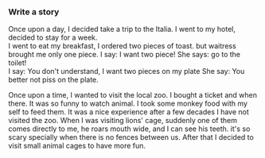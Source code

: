 ### Write a story 
Once upon a day, I decided take a trip to the Italia. I went to my hotel, decided to stay for a week.   
I went to eat my breakfast, I ordered two pieces of toast. but waitress brought me only one piece.
I say: I want two piece! She says: go to the toilet!  
I say: You don't understand, I want two pieces on my plate
She say: You better not piss on the plate.


Once upon a time, I wanted to visit the local zoo. I bought a ticket and when there. It was so funny to watch animal. I took some monkey food with my self to feed them.
It was a nice experience after a few decades I have not visited the zoo. When I was visiting lions' cage, suddenly one of them comes directly to me, he roars mouth wide, and I can see his teeth. it's so scary specially when there is no fences between us.
After that I decided to visit small animal cages to have more fun.